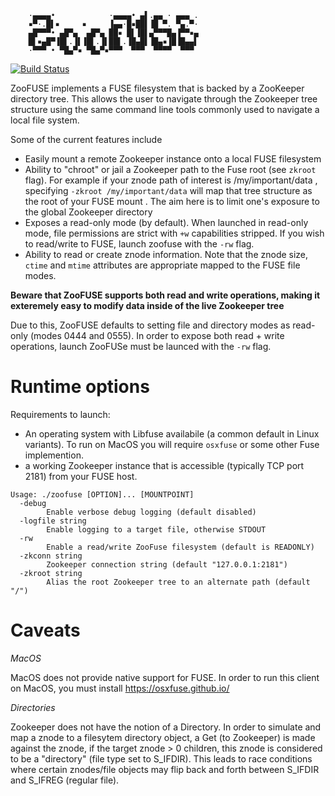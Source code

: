 
```
	·▄▄▄▄•            ·▄▄▄▄• ▄▌.▄▄ · ▄▄▄ .
	▪▀·.█▌▪     ▪     ▐▄▄·█▪██▌▐█ ▀. ▀▄.▀·
	▄█▀▀▀• ▄█▀▄  ▄█▀▄ ██▪ █▌▐█▌▄▀▀▀█▄▐▀▀▪▄
	█▌▪▄█▀▐█▌.▐▌▐█▌.▐▌██▌.▐█▄█▌▐█▄▪▐█▐█▄▄▌
	·▀▀▀ • ▀█▄▀▪ ▀█▄▀▪▀▀▀  ▀▀▀  ▀▀▀▀  ▀▀▀ 
```
[![Build Status](https://travis-ci.com/jesseward/zoofuse.svg?token=CStMxikntB3yCXtypKsx&branch=master)](https://travis-ci.com/jesseward/zoofuse)


ZooFUSE implements a FUSE filesystem that is backed by a ZooKeeper directory tree. This allows the user to navigate through the Zookeeper tree structure using the same command line tools commonly used to navigate a local file system.

Some of the current features include

* Easily mount a remote Zookeeper instance onto a local FUSE filesystem
* Ability to "chroot" or jail a Zookeeper path to the Fuse root (see `zkroot` flag). For example if your znode path of interest is /my/important/data , specifying `-zkroot /my/important/data` will map that tree structure as the root of your FUSE mount . The aim here is to limit one's exposure to the global Zookeeper directory
* Exposes a read-only mode (by default). When launched in read-only mode, file permissions are strict with `+w` capabilities stripped. If you wish to read/write to FUSE, launch zoofuse with the `-rw` flag.
* Ability to read or create znode information. Note that the znode size, `ctime` and `mtime` attributes are appropriate mapped to the FUSE file modes.

**Beware that ZooFUSE supports both read and write operations, making it exteremely easy to modify data inside of the  live Zookeeper tree**

Due to this, ZooFUSE defaults to setting file and directory modes as read-only (modes 0444 and 0555). In order to expose both read + write operations, launch ZooFUSe must be launced with the `-rw` flag.

Runtime options
==========
Requirements to launch: 
* An operating system with Libfuse availabile (a common default in Linux variants). To run on MacOS you will require `osxfuse` or some other Fuse implemention.
* a working Zookeeper instance that is accessible (typically TCP port 2181) from your FUSE host.

```
Usage: ./zoofuse [OPTION]... [MOUNTPOINT]
  -debug
        Enable verbose debug logging (default disabled)
  -logfile string
        Enable logging to a target file, otherwise STDOUT
  -rw
        Enable a read/write ZooFuse filesystem (default is READONLY)
  -zkconn string
        Zookeeper connection string (default "127.0.0.1:2181")
  -zkroot string
        Alias the root Zookeeper tree to an alternate path (default "/")
```

Caveats
=======

*MacOS*

MacOS does not provide native support for FUSE. In order to run this client on MacOS, you must install https://osxfuse.github.io/ 

*Directories*

Zookeeper does not have the notion of a Directory. In order to simulate and map a znode to a filesytem directory object, a Get (to Zookeeper) is made against the znode, if the target znode > 0 children, this znode is considered to be a "directory" (file type  set to S_IFDIR). This leads to race conditions where certain znodes/file objects may flip back and forth between S_IFDIR and S_IFREG (regular file). 
